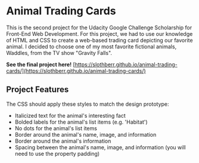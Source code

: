 # Animal Trading Cards
This is the second project for the Udacity Google Challenge Scholarship for Front-End Web Development. For this project, we had to use our knowledge of HTML and CSS to create a web-based trading card depicting our favorite animal. I decided to choose one of my most favorite fictional animals, Waddles, from the TV show "Gravity Falls". 


**See the final project here!**
[https://slothberr.github.io/animal-trading-cards/](https://slothberr.github.io/animal-trading-cards/)

## Project Features
The CSS should apply these styles to match the design prototype:
* Italicized text for the animal's interesting fact
* Bolded labels for the animal's list items (e.g. 'Habitat')
* No dots for the animal's list items
* Border around the animal's name, image, and information
* Border around the animal's information
* Spacing between the animal's name, image, and information (you will need to use the property padding)
